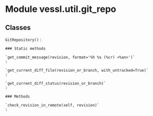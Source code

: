 Module vessl.util.git_repo
==========================

Classes
-------

`GitRepository()`
:   

    ### Static methods

    `get_commit_message(revision, format='%h %s (%cr) <%an>')`
    :

    `get_current_diff_file(revision_or_branch, with_untracked=True)`
    :

    `get_current_diff_status(revision_or_branch)`
    :

    ### Methods

    `check_revision_in_remote(self, revision)`
    :